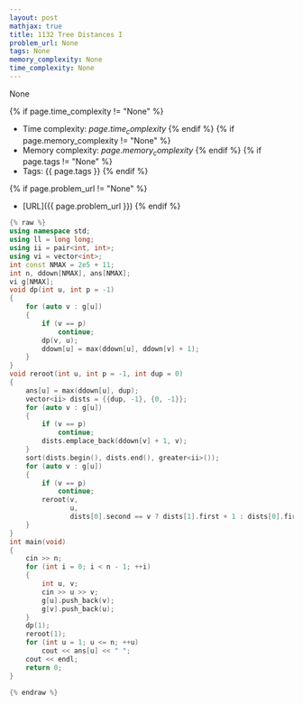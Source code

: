 ```yaml
---
layout: post
mathjax: true
title: 1132 Tree Distances I
problem_url: None
tags: None
memory_complexity: None
time_complexity: None
---
```


None


{% if page.time_complexity != "None" %}
- Time complexity: ${{ page.time_complexity }}$
{% endif %}
{% if page.memory_complexity != "None" %}
- Memory complexity: ${{ page.memory_complexity }}$
{% endif %}
{% if page.tags != "None" %}
- Tags: {{ page.tags }}
{% endif %}

{% if page.problem_url != "None" %}
- [URL]({{ page.problem_url }})
{% endif %}

```cpp
{% raw %}
using namespace std;
using ll = long long;
using ii = pair<int, int>;
using vi = vector<int>;
int const NMAX = 2e5 + 11;
int n, ddown[NMAX], ans[NMAX];
vi g[NMAX];
void dp(int u, int p = -1)
{
    for (auto v : g[u])
    {
        if (v == p)
            continue;
        dp(v, u);
        ddown[u] = max(ddown[u], ddown[v] + 1);
    }
}
void reroot(int u, int p = -1, int dup = 0)
{
    ans[u] = max(ddown[u], dup);
    vector<ii> dists = {{dup, -1}, {0, -1}};
    for (auto v : g[u])
    {
        if (v == p)
            continue;
        dists.emplace_back(ddown[v] + 1, v);
    }
    sort(dists.begin(), dists.end(), greater<ii>());
    for (auto v : g[u])
    {
        if (v == p)
            continue;
        reroot(v,
               u,
               dists[0].second == v ? dists[1].first + 1 : dists[0].first + 1);
    }
}
int main(void)
{
    cin >> n;
    for (int i = 0; i < n - 1; ++i)
    {
        int u, v;
        cin >> u >> v;
        g[u].push_back(v);
        g[v].push_back(u);
    }
    dp(1);
    reroot(1);
    for (int u = 1; u <= n; ++u)
        cout << ans[u] << " ";
    cout << endl;
    return 0;
}

{% endraw %}
```